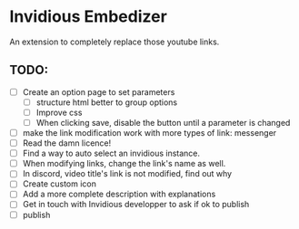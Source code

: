 # Invidious Embedizer

An extension to completely replace those youtube links.

## TODO:

- [ ] Create an option page to set parameters
	- [ ] structure html better to group options
	- [ ] Improve css
	- [ ] When clicking save, disable the button until a parameter is changed
- [ ] make the link modification work with more types of link: messenger
- [ ] Read the damn licence!
- [ ] Find a way to auto select an invidious instance.
- [ ] When modifying links, change the link's name as well.
- [ ] In discord, video title's link is not modified, find out why
- [ ] Create custom icon
- [ ] Add a more complete description with explanations
- [ ] Get in touch with Invidious developper to ask if ok to publish
- [ ] publish
